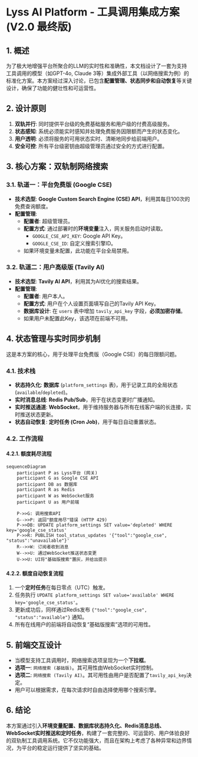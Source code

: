 # Lyss AI Platform - 工具调用集成方案 (V2.0 最终版)

## 1. 概述

为了极大地增强平台所聚合的LLM的实时性和准确性，本文档设计了一套为支持工具调用的模型（如GPT-4o, Claude 3等）集成外部工具（以网络搜索为例）的标准化方案。本方案经过深入讨论，已包含**配置管理、状态同步和自动恢复**等关键设计，确保了功能的健壮性和可运营性。

## 2. 设计原则

1.  **双轨并行**: 同时提供平台级的免费基础服务和用户级的付费高级服务。
2.  **状态感知**: 系统必须能实时感知并处理免费服务因限额而产生的状态变化。
3.  **用户透明**: 必须将服务的可用状态实时、清晰地同步给前端用户。
4.  **安全可控**: 所有平台级密钥由超级管理员通过安全的方式进行配置。

## 3. 核心方案：双轨制网络搜索

### 3.1. 轨道一：平台免费版 (Google CSE)

- **技术选型**: **Google Custom Search Engine (CSE) API**，利用其每日100次的免费查询额度。
- **配置管理**:
    - **配置者**: 超级管理员。
    - **配置方式**: 通过部署时的**环境变量**注入，网关服务启动时读取。
        - `GOOGLE_CSE_API_KEY`: Google API Key。
        - `GOOGLE_CSE_ID`: 自定义搜索引擎ID。
    - 如果环境变量未配置，此功能在平台全局禁用。

### 3.2. 轨道二：用户高级版 (Tavily AI)

- **技术选型**: **Tavily AI API**，利用其为AI优化的搜索结果。
- **配置管理**:
    - **配置者**: 用户本人。
    - **配置方式**: 用户在个人设置页面填写自己的Tavily API Key。
    - **数据库设计**: 在 `users` 表中增加 `tavily_api_key` 字段，**必须加密存储**。
    - 如果用户未配置此Key，该选项在前端不可用。

## 4. 状态管理与实时同步机制

这是本方案的核心，用于处理平台免费版（Google CSE）的每日限额问题。

### 4.1. 技术栈

- **状态持久化**: **数据库** (`platform_settings` 表)，用于记录工具的全局状态 (`available`/`depleted`)。
- **实时消息总线**: **Redis Pub/Sub**，用于在状态变更时广播通知。
- **实时推送通道**: **WebSocket**，用于维持服务器与所有在线客户端的长连接，实时推送状态更新。
- **状态自动恢复**: **定时任务 (Cron Job)**，用于每日自动重置状态。

### 4.2. 工作流程

#### 4.2.1. 额度耗尽流程

```mermaid
sequenceDiagram
    participant P as Lyss平台 (网关)
    participant G as Google CSE API
    participant DB as 数据库
    participant R as Redis
    participant W as WebSocket服务
    participant U as 用户前端

    P->>G: 调用搜索API
    G-->>P: 返回"额度用尽"错误 (HTTP 429)
    P->>DB: UPDATE platform_settings SET value='depleted' WHERE key='google_cse_status'
    P->>R: PUBLISH tool_status_updates '{"tool":"google_cse", "status":"unavailable"}'
    R-->>W: 订阅者收到消息
    W-->>U: 通过WebSocket推送状态变更
    U->>U: UI将"基础版搜索"置灰，并给出提示
```

#### 4.2.2. 额度自动恢复流程

1.  一个**定时任务**在每日零点（UTC）触发。
2.  任务执行 `UPDATE platform_settings SET value='available' WHERE key='google_cse_status'`。
3.  更新成功后，同样通过Redis发布 `{"tool":"google_cse", "status":"available"}` 通知。
4.  所有在线用户的前端将自动恢复“基础版搜索”选项的可用性。

## 5. 前端交互设计

- 当模型支持工具调用时，网络搜索选项呈现为一个**下拉框**。
- **选项一**: `网络搜索 (基础版)`。其可用性由WebSocket实时控制。
- **选项二**: `网络搜索 (Tavily AI)`。其可用性由用户是否配置了`tavily_api_key`决定。
- 用户可以根据需求，在每次请求时自由选择使用哪个搜索引擎。

## 6. 结论

本方案通过引入**环境变量配置、数据库状态持久化、Redis消息总线、WebSocket实时推送和定时任务**，构建了一套完整的、可运营的、用户体验良好的双轨制工具调用系统。它不仅功能强大，而且在架构上考虑了各种异常和边界情况，为平台的稳定运行提供了坚实的基础。